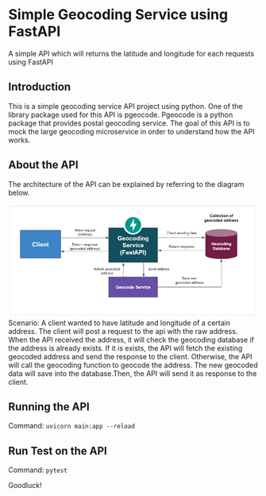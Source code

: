 # Simple Geocoding Service using FastAPI
A simple API which will returns the latitude and longitude for each requests using FastAPI

## Introduction
This is a simple geocoding service API project using python. One of the library package used for this API is pgeocode. Pgeocode is a python package that provides postal geocoding service. The goal of this API is to mock the large geocoding microservice in order to understand how the API works.

## About the API
The architecture of the API can be explained by referring to the diagram below.

![](img/about_api.PNG)
Scenario:
A client wanted to have latitude and longitude of a certain address. The client will post a request to the api with the raw address. When the API received the address, it will check the geocoding database if the address is already exists. If it is exists, the API will fetch the existing geocoded address and send the response to the client. Otherwise, the API will call the geocoding function to geocode the address. The new geocoded data will save into the database.Then, the API will send it as response to the client. 

## Running the API 
Command:
`uvicorn main:app --reload`

## Run Test on the API
Command:
`pytest`

Goodluck!
